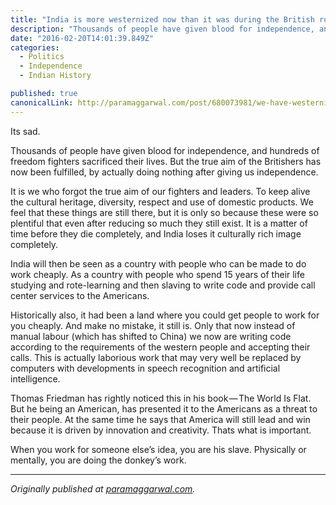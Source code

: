 ```yaml
---
title: "India is more westernized now than it was during the British rule"
description: "Thousands of people have given blood for independence, and hundreds of freedom fighters sacrificed their lives. But the true aim of the Britishers has now been fulfilled, by actually doing nothing…"
date: "2016-02-20T14:01:39.849Z"
categories: 
  - Politics
  - Independence
  - Indian History

published: true
canonicalLink: http://paramaggarwal.com/post/680073981/we-have-westernized-ourselves-much-more-after
---
```


Its sad.

Thousands of people have given blood for independence, and hundreds of freedom fighters sacrificed their lives. But the true aim of the Britishers has now been fulfilled, by actually doing nothing after giving us independence.

It is we who forgot the true aim of our fighters and leaders. To keep alive the cultural heritage, diversity, respect and use of domestic products. We feel that these things are still there, but it is only so because these were so plentiful that even after reducing so much they still exist. It is a matter of time before they die completely, and India loses it culturally rich image completely.

India will then be seen as a country with people who can be made to do work cheaply. As a country with people who spend 15 years of their life studying and rote-learning and then slaving to write code and provide call center services to the Americans.

Historically also, it had been a land where you could get people to work for you cheaply. And make no mistake, it still is. Only that now instead of manual labour (which has shifted to China) we now are writing code according to the requirements of the western people and accepting their calls. This is actually laborious work that may very well be replaced by computers with developments in speech recognition and artificial intelligence.

Thomas Friedman has rightly noticed this in his book — The World Is Flat. But he being an American, has presented it to the Americans as a threat to their people. At the same time he says that America will still lead and win because it is driven by innovation and creativity. Thats what is important.

When you work for someone else’s idea, you are his slave. Physically or mentally, you are doing the donkey’s work.

---

_Originally published at_ [_paramaggarwal.com_](http://paramaggarwal.com/post/680073981/we-have-westernized-ourselves-much-more-after)_._
